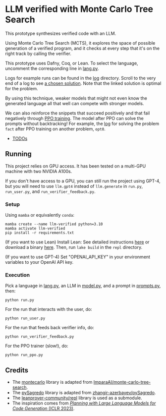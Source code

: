 # LLM verified with Monte Carlo Tree Search

This prototype synthesizes verified code with an LLM.

Using Monte Carlo Tree Search (MCTS), it explores the space of possible generation of a verified program, and it checks at every step that it's on the right track by calling the verifier.

This prototype uses Dafny, Coq, or Lean.
To select the language, uncomment the corresponding line in [lang.py](lang.py).

Logs for example runs can be found in the [log](log) directory.
Scroll to the very end of a log to see [a chosen solution](https://github.com/namin/llm-verified-with-monte-carlo-tree-search/blob/main/log/opt0_alt.txt#L7661).
Note that the linked solution is optimal for the problem.

By using this technique, weaker models that might not even know the generated language all that well can compete with stronger models.

We can also reinforce the snippets that succeed positively and that fail negatively through [PPO training](https://huggingface.co/docs/trl/main/en/ppo_trainer).
The model after PPO can solve the prompts without backtracking!
For example, the [log](https://github.com/namin/llm-verified-with-monte-carlo-tree-search/blob/main/log/fact_run_after_ppo_opt0.txt) for solving the problem `fact` after PPO training on another problem, `opt0`.

- [TODOs](TODO.md)

## Running

This project relies on GPU access. It has been tested on a multi-GPU machine with two NVIDIA A100s.

If you don't have access to a GPU, you can still run the project using GPT-4, but you will need to use `llm.gpt4` instead of `llm.generate` in `run.py`, `run_user.py`, and `run_verifier_feedback.py`.

### Setup

Using `mamba` or equivalently `conda`:

```
mamba create --name llm-verified python=3.10
mamba activate llm-verified
pip install -r requirements.txt
```

(If you want to use Lean) Install Lean: See detailed instructions [here](https://leanprover-community.github.io/get_started.html) or download a binary [here](https://github.com/leanprover/lean4/releases/latest). Then, run `lake build` in the `repl` directory.

(If you want to use GPT-4) Set "OPENAI_API_KEY" in your environment variables to your OpenAI API key.

### Execution

Pick a language in [lang.py](lang.py), an LLM in [model.py](model.py), and a prompt in [prompts.py](prompts.py), then:

```
python run.py
```

For the run that interacts with the user, do:

```
python run_user.py
```

For the run that feeds back verifier info, do:

```
python run_verifier_feedback.py
```

For the PPO trainer (slow!), do:

```
python run_ppo.py
```

## Credits

- The [montecarlo](montecarlo) library is adapted from [ImparaAI/monte-carlo-tree-search](https://github.com/ImparaAI/monte-carlo-tree-search).
- The [pySagredo](pySagredo) library is adapted from [zhangir-azerbayev/pySagredo](https://github.com/zhangir-azerbayev/pySagredo).
- The [leanprover-community/repl](https://github.com/leanprover-community/repl) library is used as a submodule.
- The inspiration comes from [_Planning with Large Language Models for Code Generation_ (ICLR 2023)](https://codeaimcts.github.io/).

